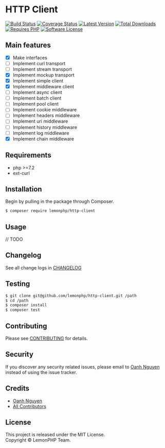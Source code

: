# HTTP Client

[![Build Status](https://github.com/lemonphp/http-client/workflows/CI/badge.svg)](https://github.com/lemonphp/http-client/actions)
[![Coverage Status](https://img.shields.io/coveralls/github/lemonphp/http-client/master.svg)](https://coveralls.io/github/lemonphp/http-client)
[![Latest Version](https://img.shields.io/packagist/v/lemonphp/http-client.svg?label=latest%20version)](https://packagist.org/packages/lemonphp/http-client)
[![Total Downloads](https://img.shields.io/packagist/dt/lemonphp/http-client.svg)](https://packagist.org/packages/lemonphp/http-client)
[![Requires PHP](https://img.shields.io/packagist/php-v/lemonphp/http-client.svg)](https://packagist.org/packages/lemonphp/http-client)
[![Software License](https://img.shields.io/github/license/lemonphp/http-client.svg)](LICENSE)


## Main features

- [x] Make interfaces
- [ ] Implement curl transport
- [ ] Implement stream transport
- [x] Implement mockup transport
- [x] Implement simple client
- [x] Implement middleware client
- [ ] Implement async client
- [ ] Implement batch client
- [ ] Implement pool client
- [ ] Implement cookie middleware
- [ ] Implement headers middleware
- [ ] Implement uri middleware
- [ ] Implement history middleware
- [ ] Implement log middleware
- [x] Implement chain middleware

## Requirements

* php >=7.2
* ext-curl

## Installation

Begin by pulling in the package through Composer.

```bash
$ composer require lemonphp/http-client
```

## Usage

// TODO

## Changelog

See all change logs in [CHANGELOG](CHANGELOG.md)

## Testing

```bash
$ git clone git@github.com/lemonphp/http-client.git /path
$ cd /path
$ composer install
$ composer test
```

## Contributing

Please see [CONTRIBUTING](CONTRIBUTING.md) for details.

## Security

If you discover any security related issues, please email to [Oanh Nguyen](mailto:oanhnn.bk@gmail.com) instead of 
using the issue tracker.

## Credits

- [Oanh Nguyen](https://github.com/oanhnn)
- [All Contributors](../../contributors)

## License

This project is released under the MIT License.   
Copyright © LemonPHP Team.
